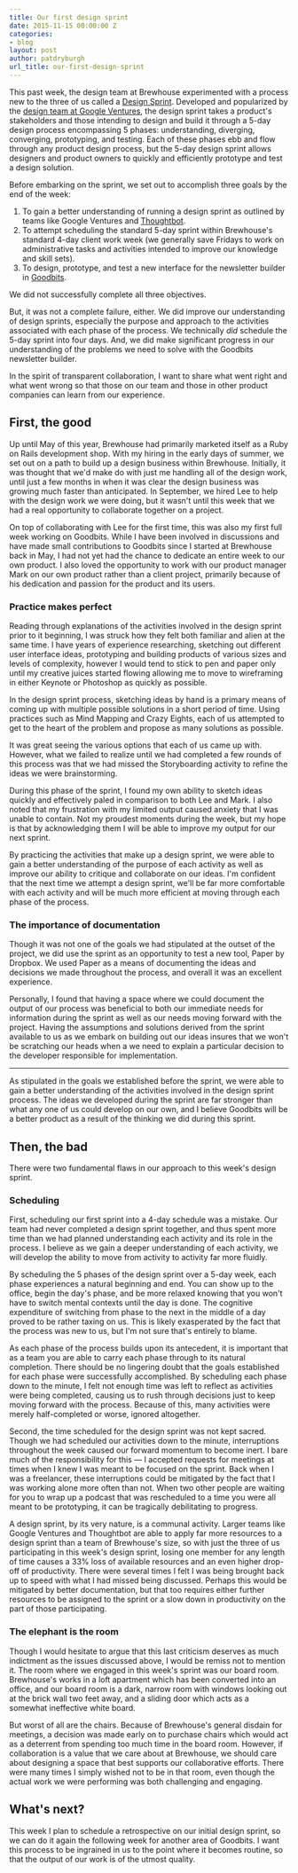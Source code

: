 ```yaml
---
title: Our first design sprint
date: 2015-11-15 00:00:00 Z
categories:
- blog
layout: post
author: patdryburgh
url_title: our-first-design-sprint
---
```


This past week, the design team at Brewhouse experimented with a process new to the three of us called a [Design Sprint][DS]. Developed and popularized by the [design team at Google Ventures][GV], the design sprint takes a product's stakeholders and those intending to design and build it through a 5-day design process encompassing 5 phases: understanding, diverging, converging, prototyping, and testing. Each of these phases ebb and flow through any product design process, but the 5-day design sprint allows designers and product owners to quickly and efficiently prototype and test a design solution.

Before embarking on the sprint, we set out to accomplish three goals by the end of the week:

1. To gain a better understanding of running a design sprint as outlined by teams like Google Ventures and [Thoughtbot][TB].
2. To attempt scheduling the standard 5-day sprint within Brewhouse's standard 4-day client work week (we generally save Fridays to work on administrative tasks and activities intended to improve our knowledge and skill sets).
3. To design, prototype, and test a new interface for the newsletter builder in [Goodbits][GB].

We did not successfully complete all three objectives.

But, it was not a complete failure, either. We did improve our understanding of design sprints, especially the purpose and approach to the activities associated with each phase of the process. We technically *did* schedule the 5-day sprint into four days. And, we did make significant progress in our understanding of the problems we need to solve with the Goodbits newsletter builder.

In the spirit of transparent collaboration, I want to share what went right and what went wrong so that those on our team and those in other product companies can learn from our experience.

## First, the good

Up until May of this year, Brewhouse had primarily marketed itself as a Ruby on Rails development shop. With my hiring in the early days of summer, we set out on a path to build up a design business within Brewhouse. Initially, it was thought that we'd make do with just me handling all of the design work, until just a few months in when it was clear the design business was growing much faster than anticipated. In September, we hired Lee to help with the design work we were doing, but it wasn't until this week that we had a real opportunity to collaborate together on a project.

On top of collaborating with Lee for the first time, this was also my first full week working on Goodbits. While I have been involved in discussions and have made small contributions to Goodbits since I started at Brewhouse back in May, I had not yet had the chance to dedicate an entire week to our own product. I also loved the opportunity to work with our product manager Mark on our own product rather than a client project, primarily because of his dedication and passion for the product and its users.

### Practice makes perfect

Reading through explanations of the activities involved in the design sprint prior to it beginning, I was struck how they felt both familiar and alien at the same time. I have years of experience researching, sketching out different user interface ideas, prototyping and building products of various sizes and levels of complexity, however I would tend to stick to pen and paper only until my creative juices started flowing allowing me to move to wireframing in either Keynote or Photoshop as quickly as possible.

In the design sprint process, sketching ideas by hand is a primary means of coming up with multiple possible solutions in a short period of time. Using practices such as Mind Mapping and Crazy Eights, each of us attempted to get to the heart of the problem and propose as many solutions as possible.

It was great seeing the various options that each of us came up with. However, what we failed to realize until we had completed a few rounds of this process was that we had missed the Storyboarding activity to refine the ideas we were brainstorming.

During this phase of the sprint, I found my own ability to sketch ideas quickly and effectively paled in comparison to both Lee and Mark. I also noted that my frustration with my limited output caused anxiety that I was unable to contain. Not my proudest moments during the week, but my hope is that by acknowledging them I will be able to improve my output for our next sprint.

By practicing the activities that make up a design sprint, we were able to gain a better understanding of the purpose of each activity as well as improve our ability to critique and collaborate on our ideas. I'm confident that the next time we attempt a design sprint, we'll be far more comfortable with each activity and will be much more efficient at moving through each phase of the process.

### The importance of documentation

Though it was not one of the goals we had stipulated at the outset of the project, we did use the sprint as an opportunity to test a new tool, Paper by Dropbox. We used Paper as a means of documenting the ideas and decisions we made throughout the process, and overall it was an excellent experience.

Personally, I found that having a space where we could document the output of our process was beneficial to both our immediate needs for information during the sprint as well as our needs moving forward with the project. Having the assumptions and solutions derived from the sprint available to us as we embark on building out our ideas insures that we won't be scratching our heads when a we need to explain a particular decision to the developer responsible for implementation.

***

As stipulated in the goals we established before the sprint, we were able to gain a better understanding of the activities involved in the design sprint process. The ideas we developed during the sprint are far stronger than what any one of us could develop on our own, and I believe Goodbits will be a better product as a result of the thinking we did during this sprint.

## Then, the bad

There were two fundamental flaws in our approach to this week's design sprint. 

### Scheduling

First, scheduling our first sprint into a 4-day schedule was a mistake. Our team had never completed a design sprint together, and thus spent more time than we had planned understanding each activity and its role in the process. I believe as we gain a deeper understanding of each activity, we will develop the ability to move from activity to activity far more fluidly.

By scheduling the 5 phases of the design sprint over a 5-day week, each phase experiences a natural beginning and end. You can show up to the office, begin the day's phase, and be more relaxed knowing that you won't have to switch mental contexts until the day is done. The cognitive expenditure of switching from phase to the next in the middle of a day proved to be rather taxing on us. This is likely exasperated by the fact that the process was new to us, but I'm not sure that's entirely to blame.

As each phase of the process builds upon its antecedent, it is important that as a team you are able to carry each phase through to its natural completion. There should be no lingering doubt that the goals established for each phase were successfully accomplished. By scheduling each phase down to the minute, I felt not enough time was left to reflect as activities were being completed, causing us to rush through decisions just to keep moving forward with the process. Because of this, many activities were merely half-completed or worse, ignored altogether.

Second, the time scheduled for the design sprint was not kept sacred. Though we had scheduled our activities down to the minute, interruptions throughout the week caused our forward momentum to become inert. I bare much of the responsibility for this — I accepted requests for meetings at times when I knew I was meant to be focused on the sprint. Back when I was a freelancer, these interruptions could be mitigated by the fact that I was working alone more often than not. When two other people are waiting for you to wrap up a podcast that was rescheduled to a time you were all meant to be prototyping, it can be tragically debilitating to progress.

A design sprint, by its very nature, is a communal activity. Larger teams like Google Ventures and Thoughtbot are able to apply far more resources to a design sprint than a team of Brewhouse's size, so with just the three of us participating in this week's design sprint, losing one member for any length of time causes a 33% loss of available resources and an even higher drop-off of productivity. There were several times I felt I was being brought back up to speed with what I had missed being discussed. Perhaps this would be mitigated by better documentation, but that too requires either further resources to be assigned to the sprint or a slow down in productivity on the part of those participating.

### The elephant is the room

Though I would hesitate to argue that this last criticism deserves as much indictment as the issues discussed above, I would be remiss not to mention it. The room where we engaged in this week's sprint was our board room. Brewhouse's works in a loft apartment which has been converted into an office, and our board room is a dark, narrow room with windows looking out at the brick wall two feet away, and a sliding door which acts as a somewhat ineffective white board.

But worst of all are the chairs. Because of Brewhouse's general disdain for meetings, a decision was made early on to purchase chairs which would act as a deterrent from spending too much time in the board room. However, if collaboration is a value that we care about at Brewhouse, we should care about designing a space that best supports our collaborative efforts. There were many times I simply wished not to be in that room, even though the actual work we were performing was both challenging and engaging.

## What's next?

This week I plan to schedule a retrospective on our initial design sprint, so we can do it again the following week for another area of Goodbits. I want this process to be ingrained in us to the point where it becomes routine, so that the output of our work is of the utmost quality.

[DS]: http://www.gv.com/sprint/
[GV]: https://www.gv.com/design/
[GB]: https://goodbits.io
[TB]: http://thoughtbot.com